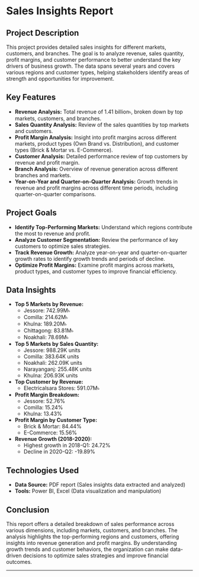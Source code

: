 # Sales Insights Report

## Project Description

This project provides detailed sales insights for different markets, customers, and branches. The goal is to analyze revenue, sales quantity, profit margins, and customer performance to better understand the key drivers of business growth. The data spans several years and covers various regions and customer types, helping stakeholders identify areas of strength and opportunities for improvement.

## Key Features

- **Revenue Analysis:** Total revenue of 1.41 billion৳, broken down by top markets, customers, and branches.
- **Sales Quantity Analysis:** Review of the sales quantities by top markets and customers.
- **Profit Margin Analysis:** Insight into profit margins across different markets, product types (Own Brand vs. Distribution), and customer types (Brick & Mortar vs. E-Commerce).
- **Customer Analysis:** Detailed performance review of top customers by revenue and profit margin.
- **Branch Analysis:** Overview of revenue generation across different branches and markets.
- **Year-on-Year and Quarter-on-Quarter Analysis:** Growth trends in revenue and profit margins across different time periods, including quarter-on-quarter comparisons.

## Project Goals

- **Identify Top-Performing Markets:** Understand which regions contribute the most to revenue and profit.
- **Analyze Customer Segmentation:** Review the performance of key customers to optimize sales strategies.
- **Track Revenue Growth:** Analyze year-on-year and quarter-on-quarter growth rates to identify growth trends and periods of decline.
- **Optimize Profit Margins:** Examine profit margins across markets, product types, and customer types to improve financial efficiency.

## Data Insights

- **Top 5 Markets by Revenue:**
  - Jessore: 742.99M৳
  - Comilla: 214.62M৳
  - Khulna: 189.20M৳
  - Chittagong: 83.81M৳
  - Noakhali: 78.69M৳
- **Top 5 Markets by Sales Quantity:**
  - Jessore: 988.29K units
  - Comilla: 383.64K units
  - Noakhali: 262.09K units
  - Narayanganj: 255.48K units
  - Khulna: 206.93K units
- **Top Customer by Revenue:**
  - Electricalsara Stores: 591.07M৳
- **Profit Margin Breakdown:**
  - Jessore: 52.76%
  - Comilla: 15.24%
  - Khulna: 13.43%
- **Profit Margin by Customer Type:**
  - Brick & Mortar: 84.44%
  - E-Commerce: 15.56%
- **Revenue Growth (2018-2020):**
  - Highest growth in 2018-Q1: 24.72%
  - Decline in 2020-Q2: -19.89%

## Technologies Used

- **Data Source:** PDF report (Sales insights data extracted and analyzed)
- **Tools:** Power BI, Excel (Data visualization and manipulation)

## Conclusion

This report offers a detailed breakdown of sales performance across various dimensions, including markets, customers, and branches. The analysis highlights the top-performing regions and customers, offering insights into revenue generation and profit margins. By understanding growth trends and customer behaviors, the organization can make data-driven decisions to optimize sales strategies and improve financial outcomes.

---
